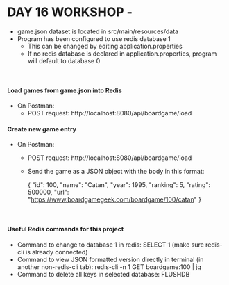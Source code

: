 # DAY 16 WORKSHOP - 

- game.json dataset is located in src/main/resources/data
- Program has been configured to use redis database 1
    - This can be changed by editing application.properties
    - If no redis database is declared in application.properties, program will default to database 0

<br>

#### Load games from game.json into Redis
- On Postman:
    - POST request: http://localhost:8080/api/boardgame/load


#### Create new game entry
- On Postman:
    - POST request: http://localhost:8080/api/boardgame/load
    - Send the game as a JSON object with the body in this format:

        {
        "id": 100,
        "name": "Catan",
        "year": 1995,
        "ranking": 5,
        "rating": 500000,
        "url": "https://www.boardgamegeek.com/boardgame/100/catan"
        }

<br>

#### Useful Redis commands for this project
- Command to change to database 1 in redis: SELECT 1 (make sure redis-cli is already connected)
- Command to view JSON formatted version directly in terminal (in another non-redis-cli tab): redis-cli -n 1 GET boardgame:100 | jq
- Command to delete all keys in selected database: FLUSHDB